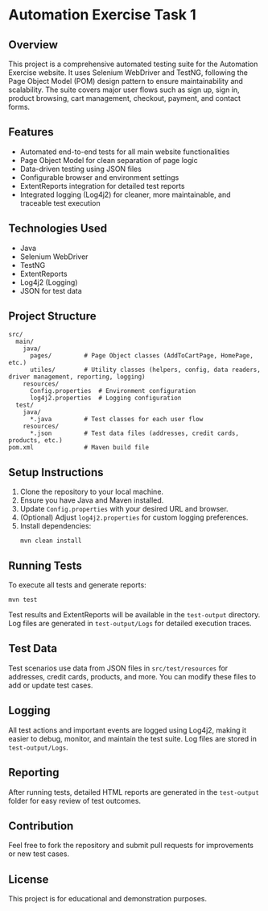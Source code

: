 # Automation Exercise Task 1

## Overview
This project is a comprehensive automated testing suite for the Automation Exercise website. It uses Selenium WebDriver and TestNG, following the Page Object Model (POM) design pattern to ensure maintainability and scalability. The suite covers major user flows such as sign up, sign in, product browsing, cart management, checkout, payment, and contact forms.

## Features
- Automated end-to-end tests for all main website functionalities
- Page Object Model for clean separation of page logic
- Data-driven testing using JSON files
- Configurable browser and environment settings
- ExtentReports integration for detailed test reports
- Integrated logging (Log4j2) for cleaner, more maintainable, and traceable test execution

## Technologies Used
- Java
- Selenium WebDriver
- TestNG
- ExtentReports
- Log4j2 (Logging)
- JSON for test data

## Project Structure
```
src/
  main/
    java/
      pages/         # Page Object classes (AddToCartPage, HomePage, etc.)
      utiles/        # Utility classes (helpers, config, data readers, driver management, reporting, logging)
    resources/
      Config.properties  # Environment configuration
      log4j2.properties  # Logging configuration
  test/
    java/
      *.java         # Test classes for each user flow
    resources/
      *.json         # Test data files (addresses, credit cards, products, etc.)
pom.xml              # Maven build file
```

## Setup Instructions
1. Clone the repository to your local machine.
2. Ensure you have Java and Maven installed.
3. Update `Config.properties` with your desired URL and browser.
4. (Optional) Adjust `log4j2.properties` for custom logging preferences.
5. Install dependencies:
   ```
   mvn clean install
   ```

## Running Tests
To execute all tests and generate reports:
```
mvn test
```
Test results and ExtentReports will be available in the `test-output` directory. Log files are generated in `test-output/Logs` for detailed execution traces.

## Test Data
Test scenarios use data from JSON files in `src/test/resources` for addresses, credit cards, products, and more. You can modify these files to add or update test cases.

## Logging
All test actions and important events are logged using Log4j2, making it easier to debug, monitor, and maintain the test suite. Log files are stored in `test-output/Logs`.

## Reporting
After running tests, detailed HTML reports are generated in the `test-output` folder for easy review of test outcomes.

## Contribution
Feel free to fork the repository and submit pull requests for improvements or new test cases.

## License
This project is for educational and demonstration purposes.
